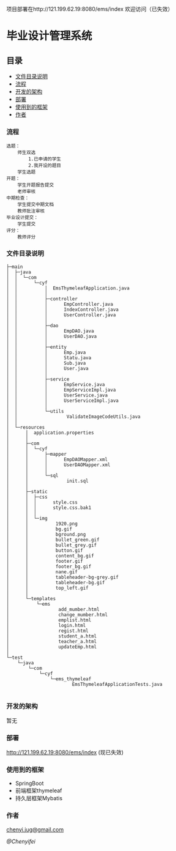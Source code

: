 项目部署在http://121.199.62.19:8080/ems/index 欢迎访问（已失效）
# 毕业设计管理系统


## 目录

- [文件目录说明](#文件目录说明)
- [流程](#流程)
- [开发的架构](#开发的架构)
- [部署](#部署)
- [使用到的框架](#使用到的框架)
- [作者](#作者)

### 流程
    选题：
        师生双选
            1.已申请的学生
            2.我开设的题目
        学生选题
    开题：
        学生开题报告提交
        老师审核
    中期检查：
        学生提交中期文档
        教师批注审核
    毕业设计提交：
        学生提交
    评分：
        教师评分



### 文件目录说明


```
├─main
│  ├─java
│  │  └─com
│  │      └─cyf
│  │          │  EmsThymeleafApplication.java
│  │          │  
│  │          ├─controller
│  │          │      EmpController.java
│  │          │      IndexController.java
│  │          │      UserController.java
│  │          │      
│  │          ├─dao
│  │          │      EmpDAO.java
│  │          │      UserDAO.java
│  │          │      
│  │          ├─entity
│  │          │      Emp.java
│  │          │      Statu.java
│  │          │      Sub.java
│  │          │      User.java
│  │          │      
│  │          ├─service
│  │          │      EmpService.java
│  │          │      EmpServiceImpl.java
│  │          │      UserService.java
│  │          │      UserServiceImpl.java
│  │          │      
│  │          └─utils
│  │                  ValidateImageCodeUtils.java
│  │                  
│  └─resources
│      │  application.properties
│      │  
│      ├─com
│      │  └─cyf
│      │      ├─mapper
│      │      │      EmpDAOMapper.xml
│      │      │      UserDAOMapper.xml
│      │      │      
│      │      └─sql
│      │              init.sql
│      │              
│      ├─static
│      │  ├─css
│      │  │      style.css
│      │  │      style.css.bak1
│      │  │      
│      │  └─img
│      │          1920.png
│      │          bg.gif
│      │          bground.png
│      │          bullet_green.gif
│      │          bullet_grey.gif
│      │          button.gif
│      │          content_bg.gif
│      │          footer.gif
│      │          footer_bg.gif
│      │          nane.gif
│      │          tableheader-bg-grey.gif
│      │          tableheader-bg.gif
│      │          top_left.gif
│      │          
│      └─templates
│          └─ems
│                  add_mumber.html
│                  change_mumber.html
│                  emplist.html
│                  login.html
│                  regist.html
│                  student_a.html
│                  teacher_a.html
│                  updateEmp.html
│                  
└─test
    └─java
        └─com
            └─cyf
                └─ems_thymeleaf
                        EmsThymeleafApplicationTests.java
                        

```





### 开发的架构

暂无
### 部署

http://121.199.62.19:8080/ems/index (现已失效)

### 使用到的框架

- SpringBoot
- 前端框架thymeleaf
- 持久层框架Mybatis

### 作者

chenyi.jug@gmail.com

*@Chenyifei*


